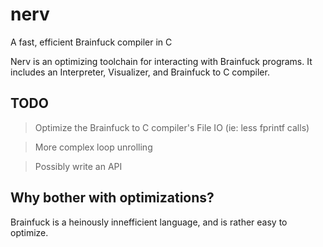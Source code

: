 # nerv

A fast, efficient Brainfuck compiler in C

Nerv is an optimizing toolchain for interacting with Brainfuck programs. It includes an Interpreter, Visualizer, and Brainfuck to C compiler.

## TODO
> Optimize the Brainfuck to C compiler's File IO (ie: less fprintf calls)

> More complex loop unrolling

> Possibly write an API

## Why bother with optimizations?
Brainfuck is a heinously innefficient language, and is rather easy to optimize.
